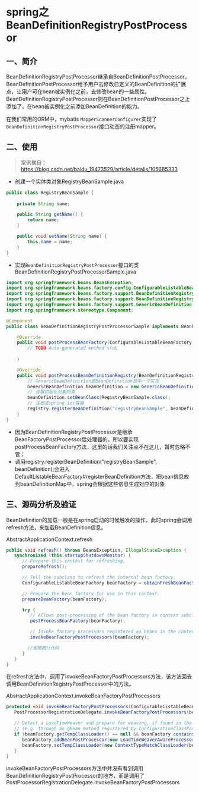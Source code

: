 # spring之BeanDefinitionRegistryPostProcessor

## 一、简介

BeanDefinitionRegistryPostProcessor继承自BeanDefinitionPostProcessor，BeanDefinitionPostProcessor给予用户去修改已定义的BeanDefinition的扩展点，让用户可在bean被实例化之前，去修改bean的一些属性。BeanDefinitionRegistryPostProcessor则在BeanDefinitionPostProcessor之上添加了，在bean被实例化之前添加BeanDefinition的能力。

在我们常用的ORM中，mybatis `MapperScannerConfigurer`实现了`BeanDefinitionRegistryPostProcessor`接口动态的注册mapper。

## 二、使用

> 案例摘自：https://blog.csdn.net/baidu_19473529/article/details/105685333

- 创建一个实体类对象RegistryBeanSample.java

````java
public class RegistryBeanSample {
	
	private String name;

	public String getName() {
		return name;
	}

	public void setName(String name) {
		this.name = name;
	}
}
````

- 实现`BeanDefinitionRegistryPostProcessor`接口的类BeanDefinitionRegistryPostProcessorSample.java

````java
import org.springframework.beans.BeansException;
import org.springframework.beans.factory.config.ConfigurableListableBeanFactory;
import org.springframework.beans.factory.support.BeanDefinitionRegistry;
import org.springframework.beans.factory.support.BeanDefinitionRegistryPostProcessor;
import org.springframework.beans.factory.support.GenericBeanDefinition;
import org.springframework.stereotype.Component;

@Component
public class BeanDefinitionRegistryPostProcessorSample implements BeanDefinitionRegistryPostProcessor {

	@Override
	public void postProcessBeanFactory(ConfigurableListableBeanFactory beanFactory) throws BeansException {
		// TODO Auto-generated method stub
		
	}

	@Override
	public void postProcessBeanDefinitionRegistry(BeanDefinitionRegistry registry) throws BeansException {
		// GenericBeanDefinition是BeanDefinition其中一个实现
		GenericBeanDefinition beanDefinition = new GenericBeanDefinition();
		// 设置初始化对象的类
		beanDefinition.setBeanClass(RegistryBeanSample.class);
		// 注册进spring ioc容器
		registry.registerBeanDefinition("registryBeanSample", beanDefinition);
	}	
}
````

* 因为BeanDefinitionRegistryPostProcessor是继承BeanFactoryPostProcessor后处理器的，所以要实现postProcessBeanFactory方法，这里的话我们关注点不在这儿，暂时忽略不管；
* 调用registry.registerBeanDefinition("registryBeanSample", beanDefinition);会进入DefaultListableBeanFactory#registerBeanDefinition方法，把bean信息放到beanDefinitionMap中，spring会根据这些信息生成对应的对象

## 三、源码分析及验证

BeanDefinition的加载一般是在spring启动的时候触发的操作，此时spring会调用refresh方法，来加载BeanDefinition信息。

AbstractApplicationContext.refresh

```java
public void refresh() throws BeansException, IllegalStateException {
   synchronized (this.startupShutdownMonitor) {
      // Prepare this context for refreshing.
      prepareRefresh();

      // Tell the subclass to refresh the internal bean factory.
      ConfigurableListableBeanFactory beanFactory = obtainFreshBeanFactory();

      // Prepare the bean factory for use in this context.
      prepareBeanFactory(beanFactory);

      try {
         // Allows post-processing of the bean factory in context subclasses.
         postProcessBeanFactory(beanFactory);

         // Invoke factory processors registered as beans in the context.
         invokeBeanFactoryPostProcessors(beanFactory);

        //省略数行代码
      }
   }
}
```

在refresh方法中，调用了invokeBeanFactoryPostProcessors方法，该方法回去调用BeanDefinitionRegistryPostProcessor中的方法。

AbstractApplicationContext.invokeBeanFactoryPostProcessors

```java
protected void invokeBeanFactoryPostProcessors(ConfigurableListableBeanFactory beanFactory) {
   PostProcessorRegistrationDelegate.invokeBeanFactoryPostProcessors(beanFactory, getBeanFactoryPostProcessors());

   // Detect a LoadTimeWeaver and prepare for weaving, if found in the meantime
   // (e.g. through an @Bean method registered by ConfigurationClassPostProcessor)
   if (beanFactory.getTempClassLoader() == null && beanFactory.containsBean(LOAD_TIME_WEAVER_BEAN_NAME)) {
      beanFactory.addBeanPostProcessor(new LoadTimeWeaverAwareProcessor(beanFactory));
      beanFactory.setTempClassLoader(new ContextTypeMatchClassLoader(beanFactory.getBeanClassLoader()));
   }
}
```

invokeBeanFactoryPostProcessors方法中并没有看到调用BeanDefinitionRegistryPostProcessor的地方，而是调用了PostProcessorRegistrationDelegate.invokeBeanFactoryPostProcessors

